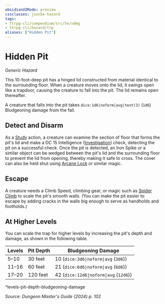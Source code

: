 ```yaml
---
obsidianUIMode: preview
cssclasses: json5e-hazard
tags:
- ttrpg-cli/compendium/src/5e/xdmg
- ttrpg-cli/hazard/trp
aliases: ["Hidden Pit"]
---
```

# Hidden Pit
*Generic Hazard*  

This 10-foot-deep pit has a hinged lid constructed from material identical to the surrounding floor. When a creature moves onto the lid, it swings open like a trapdoor, causing the creature to fall into the pit. The lid remains open thereafter.

A creature that falls into the pit takes `dice:1d6|noform|avg|text(3)` (`1d6`) Bludgeoning damage from the fall.

## Detect and Disarm

As a [Study](3-Compendium/rules/actions.md#Study) action, a creature can examine the section of floor that forms the pit's lid and make a DC 15 Intelligence ([Investigation](3-Compendium/rules/skills.md#Investigation)) check, detecting the pit on a successful check. Once the pit is detected, an Iron Spike or a similar object can be wedged between the pit's lid and the surrounding floor to prevent the lid from opening, thereby making it safe to cross. The cover can also be held shut using [Arcane Lock](3-Compendium/spells/arcane-lock-xphb.md) or similar magic.

## Escape

A creature needs a Climb Speed, climbing gear, or magic such as [Spider Climb](3-Compendium/spells/spider-climb-xphb.md) to scale the pit's smooth walls. (You can make the pit easier to escape by adding cracks in the walls big enough to serve as handholds and footholds.)

## At Higher Levels

You can scale the trap for higher levels by increasing the pit's depth and damage, as shown in the following table.

| Levels | Pit Depth | Bludgeoning Damage |
|--------|-----------|--------------------|
| 5–10 | 30 feet | 10 (`dice:3d6\|noform\|avg` (`3d6`)) |
| 11–16 | 60 feet | 21 (`dice:6d6\|noform\|avg` (`6d6`)) |
| 17–20 | 120 feet | 42 (`dice:12d6\|noform\|avg` (`12d6`)) |
^levels-pit-depth-bludgeoning-damage

*Source: Dungeon Master's Guide (2024) p. 102*